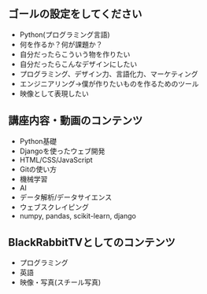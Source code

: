 ## ゴールの設定をしてください
- Python(プログラミング言語)
- 何を作るか？何が課題か？
- 自分だったらこういう物を作りたい
- 自分だったらこんなデザインにしたい
- プログラミング、デザイン力、言語化力、マーケティング
- エンジニアリング→僕が作りたいものを作るためのツール
- 映像として表現したい

## 講座内容・動画のコンテンツ
- Python基礎
- Djangoを使ったウェブ開発
- HTML/CSS/JavaScript
- Gitの使い方
- 機械学習
- AI
- データ解析/データサイエンス
- ウェブスクレイピング
- numpy, pandas, scikit-learn, django

## BlackRabbitTVとしてのコンテンツ
- プログラミング
- 英語
- 映像・写真(スチール写真)
